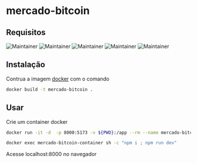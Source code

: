 # mercado-bitcoin

## Requisitos
![Maintainer](https://img.shields.io/badge/vue-^3.2.45-blue)
![Maintainer](https://img.shields.io/badge/vite-^4.0.0-blue)
![Maintainer](https://img.shields.io/badge/docker-^4.10.0-blue)
![Maintainer](https://img.shields.io/badge/node-^19.6.0-blue)
![Maintainer](https://img.shields.io/badge/npm-^9.4.0-blue)

## Instalação
Contrua a imagem [docker](https://www.docker.com/) com o comando
```bash
docker build -t mercado-bitcoin .
```

## Usar
Crie um container docker
``` bash
docker run -it -d  -p 8000:5173 -v ${PWD}:/app --rm --name mercado-bitcoin-container mercado-bitcoin
```
```bash
docker exec mercado-bitcoin-container sh -c "npm i ; npm run dev"
```
Acesse localhost:8000 no navegador
